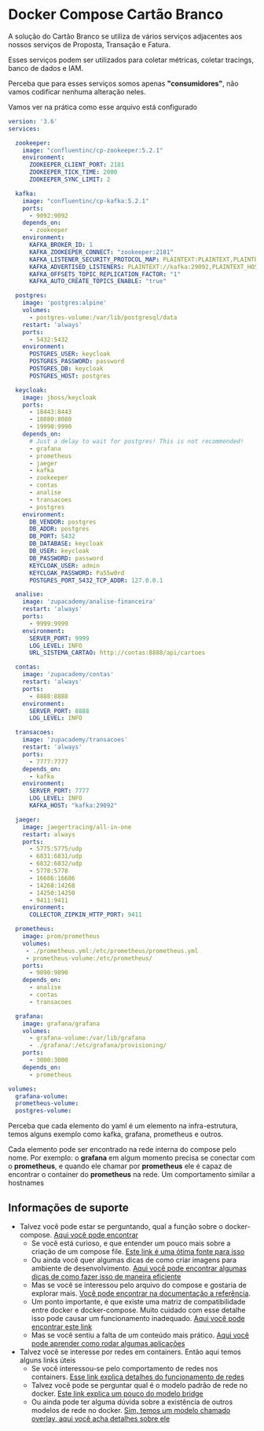 # Docker Compose Cartão Branco

A solução do Cartão Branco se utiliza de vários serviços adjacentes aos nossos serviços de Proposta,
Transação e Fatura.

Esses serviços podem ser utilizados para coletar métricas, coletar tracings, banco de dados e 
IAM. 

Perceba que para esses serviços somos apenas **"consumidores"**, não vamos codificar nenhuma alteração neles.

Vamos ver na prática como esse arquivo está configurado

```yaml
version: '3.6'
services:

  zookeeper:
    image: "confluentinc/cp-zookeeper:5.2.1"
    environment:
      ZOOKEEPER_CLIENT_PORT: 2181
      ZOOKEEPER_TICK_TIME: 2000
      ZOOKEEPER_SYNC_LIMIT: 2

  kafka:
    image: "confluentinc/cp-kafka:5.2.1"
    ports:
      - 9092:9092
    depends_on:
      - zookeeper
    environment:
      KAFKA_BROKER_ID: 1
      KAFKA_ZOOKEEPER_CONNECT: "zookeeper:2181"
      KAFKA_LISTENER_SECURITY_PROTOCOL_MAP: PLAINTEXT:PLAINTEXT,PLAINTEXT_HOST:PLAINTEXT
      KAFKA_ADVERTISED_LISTENERS: PLAINTEXT://kafka:29092,PLAINTEXT_HOST://localhost:9092
      KAFKA_OFFSETS_TOPIC_REPLICATION_FACTOR: "1"
      KAFKA_AUTO_CREATE_TOPICS_ENABLE: "true"

  postgres:
    image: 'postgres:alpine'
    volumes:
      - postgres-volume:/var/lib/postgresql/data
    restart: 'always'
    ports:
      - 5432:5432
    environment:
      POSTGRES_USER: keycloak
      POSTGRES_PASSWORD: password
      POSTGRES_DB: keycloak
      POSTGRES_HOST: postgres

  keycloak:
    image: jboss/keycloak
    ports:
      - 18443:8443
      - 18080:8080
      - 19990:9990
    depends_on:
      # Just a delay to wait for postgres! This is not recommended!
      - grafana
      - prometheus
      - jaeger
      - kafka
      - zookeeper
      - contas
      - analise
      - transacoes
      - postgres
    environment:
      DB_VENDOR: postgres
      DB_ADDR: postgres
      DB_PORT: 5432
      DB_DATABASE: keycloak
      DB_USER: keycloak
      DB_PASSWORD: password
      KEYCLOAK_USER: admin
      KEYCLOAK_PASSWORD: Pa55w0rd
      POSTGRES_PORT_5432_TCP_ADDR: 127.0.0.1

  analise:
    image: 'zupacademy/analise-financeira'
    restart: 'always'
    ports:
      - 9999:9999
    environment:
      SERVER_PORT: 9999
      LOG_LEVEL: INFO
      URL_SISTEMA_CARTAO: http://contas:8888/api/cartoes

  contas:
    image: 'zupacademy/contas'
    restart: 'always'
    ports:
      - 8888:8888
    environment:
      SERVER_PORT: 8888
      LOG_LEVEL: INFO

  transacoes:
    image: 'zupacademy/transacoes'
    restart: 'always'
    ports:
      - 7777:7777
    depends_on:
      - kafka
    environment:
      SERVER_PORT: 7777
      LOG_LEVEL: INFO
      KAFKA_HOST: "kafka:29092"

  jaeger:
    image: jaegertracing/all-in-one
    restart: always
    ports:
      - 5775:5775/udp
      - 6831:6831/udp
      - 6832:6832/udp
      - 5778:5778
      - 16686:16686
      - 14268:14268
      - 14250:14250
      - 9411:9411
    environment:
      COLLECTOR_ZIPKIN_HTTP_PORT: 9411

  prometheus:
    image: prom/prometheus
    volumes:
     - ./prometheus.yml:/etc/prometheus/prometheus.yml
     - prometheus-volume:/etc/prometheus/
    ports:
      - 9090:9090
    depends_on:
      - analise
      - contas
      - transacoes

  grafana:
    image: grafana/grafana
    volumes:
      - grafana-volume:/var/lib/grafana
      - ./grafana/:/etc/grafana/provisioning/
    ports:
      - 3000:3000
    depends_on:
      - prometheus

volumes:
  grafana-volume:
  prometheus-volume:
  postgres-volume:
```

Perceba que cada elemento do yaml é um elemento na infra-estrutura, temos alguns exemplo como kafka,
grafana, prometheus e outros.

Cada elemento pode ser encontrado na rede interna do compose pelo nome. Por exemplo: o **grafana** em algum 
momento precisa se conectar com o **prometheus**, e quando ele chamar por **prometheus** ele é capaz 
de encontrar o container do **prometheus** na rede. Um comportamento similar a hostnames 

## Informações de suporte

* Talvez você pode estar se perguntando, qual a função sobre o docker-compose. [Aqui você pode encontrar](https://docs.docker.com/compose/)
  * Se você está curioso, e que entender um pouco mais sobre a criação de um compose file. [Este link é uma ótima fonte para isso](https://docs.docker.com/compose/gettingstarted/)
  * Ou ainda você quer algumas dicas de como criar imagens para ambiente de desenvolvimento. [Aqui você pode encontrar
  algumas dicas de como fazer isso de maneira eficiente](https://docs.docker.com/develop/dev-best-practices/)
  * Mas se você se interessou pelo arquivo do compose e gostaria de explorar mais. [Você pode encontrar na documentação
  a referência](https://docs.docker.com/compose/compose-file/).
  * Um ponto importante, é que existe uma matriz de compatibilidade entre docker e docker-compose. Muito cuidado com
  esse detalhe isso pode causar um funcionamento inadequado. [Aqui você pode encontrar este link](https://docs.docker.com/compose/compose-file/compose-versioning/)
  * Mas se você sentiu a falta de um conteúdo mais prático. [Aqui você pode aprender como rodar algumas aplicações](https://www.alura.com.br/artigos/compondo-uma-aplicacao-com-o-docker-compose)
* Talvez você se interesse por redes em containers. Então aqui temos alguns links úteis  
    * Se você interessou-se pelo comportamento de redes nos containers. [Esse link explica
    detalhes do funcionamento de redes](https://docs.docker.com/config/containers/container-networking/)
    * Talvez você pode se perguntar qual é o modelo padrão de rede no docker. [Este link explica um pouco do modelo bridge](https://docs.docker.com/network/bridge/)    
    * Ou ainda pode ter alguma dúvida sobre a existência de outros modelos de rede no docker. [Sim, temos um modelo chamado overlay, aqui você acha detalhes sobre ele](https://docs.docker.com/network/overlay/) 

    
